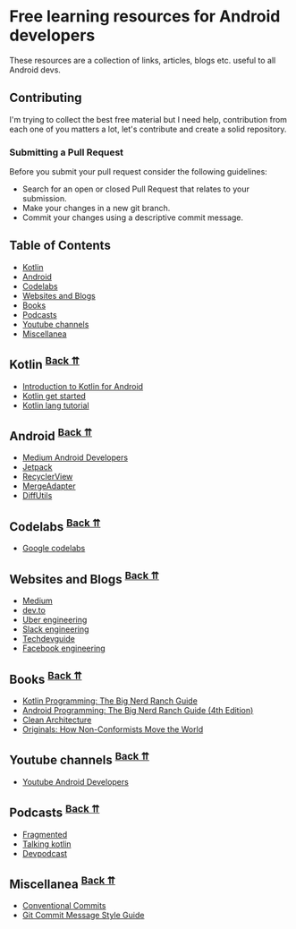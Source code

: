 # Free learning resources for Android developers
These resources are a collection of links, articles, blogs etc. useful to all Android devs.

## Contributing

I'm trying to collect the best free material but I need help, contribution from each one of you matters a lot, let's contribute and create a solid repository. 

### Submitting a Pull Request
Before you submit your pull request consider the following guidelines:

* Search for an open or closed Pull Request that relates to your submission.
* Make your changes in a new git branch. 
* Commit your changes using a descriptive commit message. 

## Table of Contents
* <a name="kotlin-category"></a>[Kotlin](#links)
* <a name="android-category"></a>[Android](#android)
* <a name="codelabs-category"></a>[Codelabs](#codelabs)
* <a name="blogs-category"></a>[Websites and Blogs](#blogs)
* <a name="books-category"></a>[Books](#books)
* <a name="podcasts-category"></a>[Podcasts](#podcasts)
* <a name="videos-category"></a>[Youtube channels](#videos)
* <a name="miscellanea-category"></a>[Miscellanea](#miscellanea)

## <a name="kotlin"></a>Kotlin <sup>[Back ⇈](#kotlin-category)</sup>
* [Introduction to Kotlin for Android](https://www.raywenderlich.com/1144981-kotlin-for-android-an-introduction)
* [Kotlin get started](https://developer.android.com/kotlin/get-started)
* [Kotlin lang tutorial](https://kotlinlang.org/docs/tutorials/)

## <a name="android"></a>Android <sup>[Back ⇈](#android-category)</sup>
* [Medium Android Developers](https://medium.com/androiddevelopers)
* [Jetpack](https://developer.android.com/jetpack)
* [RecyclerView](https://developer.android.com/guide/topics/ui/layout/recyclerview)
* [MergeAdapter](https://medium.com/androiddevelopers/merge-adapters-sequentially-with-mergeadapter-294d2942127a)
* [DiffUtils](https://developer.android.com/reference/androidx/recyclerview/widget/DiffUtil.DiffResult)

## <a name="codelabs"></a>Codelabs <sup>[Back ⇈](#codelabs-category)</sup>
* [Google codelabs](https://codelabs.developers.google.com/)

## <a name="blogs"></a>Websites and Blogs <sup>[Back ⇈](#blogs-category)</sup>
* [Medium](https://medium.com/)
* [dev.to](https://dev.to/)
* [Uber engineering](https://eng.uber.com/)
* [Slack engineering](https://slack.engineering/)
* [Techdevguide](https://techdevguide.withgoogle.com/)
* [Facebook engineering](https://engineering.fb.com/category/android/)

## <a name="books"></a>Books <sup>[Back ⇈](#books-category)</sup>
* [Kotlin Programming: The Big Nerd Ranch Guide](https://www.bignerdranch.com/books/kotlin-programming-the-big-nerd-ranch-guide-2/)
* [Android Programming: The Big Nerd Ranch Guide (4th Edition)](https://www.bignerdranch.com/books/android-programming-the-big-nerd-ranch-guide-4th/)
* [Clean Architecture](https://www.amazon.com/Clean-Architecture-Craftsmans-Software-Structure/dp/0134494164)
* [Originals: How Non-Conformists Move the World](https://www.amazon.com/Originals-How-Non-Conformists-Move-World/dp/014312885X)

## <a name="videos"></a>Youtube channels <sup>[Back ⇈](#videos-category)</sup>
* [Youtube Android Developers](https://www.youtube.com/user/androiddevelopers)

## <a name="podcasts"></a>Podcasts <sup>[Back ⇈](#podcasts-category)</sup>
* [Fragmented](https://fragmentedpodcast.com/)
* [Talking kotlin](https://talkingkotlin.com/)
* [Devpodcast](https://devpodcast.app/)

## <a name="miscellanea"></a>Miscellanea <sup>[Back ⇈](#miscellanea-category)</sup>
* [Conventional Commits](https://www.conventionalcommits.org/en/v1.0.0/)
* [Git Commit Message Style Guide](https://udacity.github.io/git-styleguide/)
